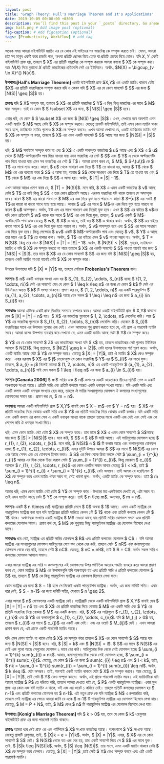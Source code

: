 ```yaml
---
layout: post
title: "Graph Theory: Hull's Marriage Theorem and It's Applications"
date: 2019-10-09 00:00:00 +0300
description: You’ll find this post in your `_posts` directory. Go ahead and edit it and re-build the site to see your changes. # Add post description (optional)
img: hall.png # Add image post (optional)
fig-caption: # Add figcaption (optional)
tags: [Productivity, Workflow] # add tag
---
```


অনেক সময় আমরা বাইপার্টাইট ম্যাচিং এর যে কোন এই সাইডের সব ভারটেক্স কে সম্পৃক্ত করতে চাই। যেমন, আমরা চাই সব মানুষ একটি করে চাকরি পাক, অথবা প্রতিটি ছেলের বিয়ে হোক বা প্রতিটি মেয়ের বিয়ে হোক। যদি $X,Y$ একটি বাইপার্টাইট গ্রাফ হয়, তাহলে $ X$ এর প্রতিটি ভারটেক্স কে সম্পৃক্ত করাকে আমরা বলবো $ X$ কে সম্পৃক্ত করা। আর $N(X)$ দিয়ে বুঝাবো $X$ প্রতিটি ভারটেক্সের প্রতিবেশি সেট এর ইউনিয়ন। অর্থাৎ, $N(X) = \bigcup_{v \in X}^{} N(v)$.

<p><strong>উপপাদ্যঃ[Hall's Marriage Theorem]</strong> একটি বাইপার্টাইট গ্রাফ $X,Y$ এর একটি ম্যাচিং থাকবে যেটা $X$ এর প্রতিটি ভারটেক্সকে সম্পৃক্ত করবে যদি ও কেবল যদি $ X$ এর যে কোন সাবসেট $ S$ এর জন্য $ |N(S)| \geq |S|$ হয়।</p>
<p><strong> প্রমাণঃ </strong> যদি $ X$ সম্পৃক্ত হয়, তাহলে $ X$ এর প্রতিটি ভারটেক্স $ Y$ এ ভিন্ন ভিন্ন ভারটেক্স এর সাথে $ M$ দ্বারা সংযুক্ত। তাই যে কোন $ S \subset X$ এর জন্য, $ |N(S)| \geq |S|$ হবে।</p>

<p> এবার ধরি, যে কোন  $ S \subset X$ এর জন্য $ |N(S) \geq |S|$। এখন, দেখাতে হবে অবশ্যই এমন একটি ম্যাচিং $ M$ আছে যেটা $ X$ কে সম্পৃক্ত করবে। যেহেতু গ্রাফটি বাইপার্টাইট, তাই এমন কোন ম্যাচিং থাকা সম্ভব হলে, ম্যাক্সিমাম ম্যাচিং গুলোও $ X$ কে সম্পৃক্ত করবে। এখন আমরা দেখাবো যে, একটি ম্যাক্সিমাম ম্যাচিং যদি $ X$ কে সম্পৃক্ত না করে, তাহলে $ X$ এর এমন একটি সাবসেট $ S$ আছে যার জন্য $ |N(S)| &lt; |S|$ হয়। </p>

<p> ধরি, $ M$ সবাইকে সম্পৃক্ত করে না এবং $ X$ এ একটি অসম্পৃক্ত ভারটেক্স $ u$ আছে এবং $ X$ এ $ u$ থেকে $ M$-অল্টারনেটিং পাথ দিয়ে যাওয়া যায় এমন ভারটেক্স এর সেট $ S$ এবং $ Y$ এ থেকে অল্টারনেটিং পাথ দিয়ে যাওয়া যায় এমন সব ভারটেক্স এর সেট $ T$। আমরা প্রমাণ করব যে, $ M$, $ S-\{u\}$ কে $ T$ এর সাথে ম্যাচ করে। কারণ, $ u$ থেকে সাধারণ এজ দিয়ে $ T$ তে যাওয়া হয়, আবার $ T$ থেকে $ M$ এর এজ ব্যবহার করে $ S$ এ আসা হয়, আবার $ S$ থেকে সাধারণ এজ দিয়ে $ T$ তে যাওয়া হয় এবং $ T$ থেকে $ M$ এর এজ দিয়ে $ S$ এ আসা হয়। অর্থাৎ, $ |T| = |S| - 1$.</p>
<p> এখন আমরা আরও প্রমাণ করব যে, $ |T| = |N(S)|$. মনে করি, $ X$ এ এমন একটি ভারটেক্স $ v$ আছে যেটা $ T$ তে নাই কিন্তু $ S$ এ তার কোন প্রতিবেশি আছে। এরকম ভারটেক্স যদি থাকে তাহলে সে অসম্পৃক্ত হবে। কারণ $ S$ এর কারো সাথে সে $ M$ এর এজ দিয়ে যুক্ত হতে পারবে না কারণ $ S-{u}$ এর সবাই $ T$এর কারো না কারো সাথে ম্যাচ হয়ে আছে। আবার $ u$ এর সাথে $ M$এর এজ দিয়ে যুক্ত হতে পারবে না কারণ $ u$ অসম্পৃক্ত। অর্থাৎ, ইউ এস এর সাথে সাধারণ এজ দিয়েই যুক্ত হবে। এখন $ S$ এর বাইরে $ v$এর যদি কোন প্রতিবেশি $ w$ থাকে যার সাথে $ M$ এর এজ দিয়ে যুক্ত, তাহলে, $ uw$ একটি $ M$-অল্টারনেটিং পাথ এবং যেহেতু $ w$, $ X$ এ আছে, তাই ওর $ S$ এ থাকার কথা। অর্থাৎ, $ S$ এর বাইরে কারো সাথে $ M$ এর এজ দিয়ে যুক্ত হতে পারবে না। অর্থাৎ, $ v$ অসম্পৃক্ত হবে এবং $ S$ এর সাথে সাধারণ এজ দিয়ে যুক্ত হবে। কিন্তু সেক্ষেত্রে $ uv$ একটি $ M$-অল্টারনেটিং পাথ এবং যেহেতু $ v$, $ Y$ এ আছে তার মানে এর $ T$ তে থাকার কথা। অর্থাৎ, $ T$ এর বাইরে এমন $ v$ পাওয়া সম্ভব না। অর্থাৎ, $ T = N(S)$. কিন্তু তার মানে $ |N(S)| = |T| = |S| - 1$. অর্থাৎ, $ |N(S)| &lt; |S|$. সুতরাং, ম্যাক্সিমাম ম্যাচিং ও যদি $ X$ কে সম্পৃক্ত করতে না পারে তাহলে $ X$ এর একটি সাবসেট $ S$ পাওয়া যাবেই যার জন্য $ |N(S)| &lt; |S|$. তার মানে $ X$ এর যে কোন সাবসেট $ S$ এর জন্য যদি $ |N(S)| \geq |S|$ হয়, তাহলে একটি ম্যাচিং পাওয়া যাবেই যেটা $ X$ কে সম্পৃক্ত করে।</p>
<p> উপরের উপপাদ্যে যদি $ |X| = |Y|$ হয়, তাহলে সেটাকে <strong> Frobenius's Theorem </strong> বলে। </p>

<p> <strong>সমস্যাঃ</strong> $ n$ একটি ধনাত্বক সংখ্যা এবং ধর $ S_{1}, S_{2}, \cdots, S_{n}$ হচ্ছে $ \{1, 2, \cdots, n\}$ সেট এর সাবসেট যেন যে কোন $ 1 \leq k \leq n$ এর জন্য যে কোন $ k$ টি সেট এর ইউনিয়নে অন্তত $ k$ টি সংখ্যা থাকবে। প্রমাণ কর যে, $ (1, 2, \cdots, n)$ এর একটি পারমুটেশন $ (a_{1}, a_{2}, \cdots, a_{n})$ আছে যেন সকল $ 1 \leq i \leq n$ এর জন্য $ a_{i} \in S_{i}$ হয়। </p>

<p> <strong>সমাধানঃ</strong> আমরা এটিকে একটি গ্রাফ থিওরির সমস্যায় রুপান্তর করব। আমরা একটি বাইপার্টাইট গ্রাফ $ X,Y$ বানাবো যেন $ |X| = |Y| = n$ হয়। $ X$ এর ভারটেক্স গুলোকে $ 1, 2, \cdots, n$ লেবেলিং করি। আর $ Y$ এর ভারটেক্স গুলোকে $ S_{1}, S_{2}, \cdots, S_{n}$ লেবেলিং করি। যেকোন $ S_{i}$ ভারটেক্সের সাথে এর উপাদান গুলোর এজ দেই। এখন আমাদের শুধু প্রমাণ করতে হবে যে, এই গ্রাফ এ পারফেক্ট ম্যাচিং সম্ভব। আমরা হলের উপপাদ্য ব্যবহার করে দেখাবো যে, এমন একটি ম্যাচিং আছে যেটা $ Y$ কে সম্পৃক্ত করে।</p>

<p> $ Y$ এর যে কোন সাবসেট $ Z$ এর ভারটেক্সের সংখ্যা যদি $ k$ হয়, তাহলে ভারটেক্সের সেট গুলোর ইউনিয়ন আসলে $ N(Z)$. কিন্তু প্রশ্নমতে, $ |N(Z)| \geq k = |Z|$. যেটা হলের উপপাদ্যের শর্ত পূরণ করে। অর্থাৎ, একটি ম্যাচিং আছে যেটা $ Y$ কে সম্পৃক্ত করে। যেহেতু $ |X| = |Y|$, তাই ঐ ম্যাচিং $ X$ কেও সম্পৃক্ত করে। এবার ধরলাম $ X$ এর $ j$ লেবেলযুক্ত যে কোন ভারটেক্স $ Y$ এর $ S_{i}$ এর সাথে যুক্ত। তাহলে, $ a_{i} = j$ নিলেই আমরা $ (1, 2, \cdots, n)$ এর একটি পারমুটেশন $ (a_{1}, a_{2}, \cdots, a_{n})$ পাই যেন সকল $ 1 \leq i \leq n$ এর জন্য $ a_{i} \in S_{i}$ হয়। </p>

<p> <strong> সমস্যাঃ [Canada 2006] </strong> $ m$ সারির এবং $ n$ কলামের একটি আয়তাকার গ্রীডের প্রতিটি সেল এ একটি অঋণাত্বক সংখ্যা আছে। প্রতিটি সারি এবং প্রতিটি কলামে অন্তত একটি ধনাত্বক সংখ্যা আছে। যদি একটি সারি এবং একটি কলাম একটি ধনাত্বক সংখ্যায় ছেদ করে, তাহলে ঐ সারির সংখ্যাগুলোর যোগফল ঐ কলামের সংখ্যাগুলোর যোগফলের সমান হয়। প্রমাণ কর যে, $ m = n$. </p>
<p> <strong> সমাধানঃ</strong> আমরা একটি বাইপার্টাইট গ্রাফ $ X,Y$ বানাই যেন $ X = m$ এবং $ Y = n$ হয়। $ X$ এর প্রতিটি ভারটেক্স দিয়ে বোঝায় একটি সারি এবং $ Y$ এর প্রতিটি ভারটেক্স দিয়ে বোঝায় একটি কলাম। যদি একটি সারি এবং একটি কলাম এর কমন সেল এ একটি ধনাত্বক সংখ্যা থাকে তাহলে তাদের মাঝে একটি এজ দেই এবং সেই এজ কে লেবেল করি ঐ ধনাত্বক সংখ্যা দিয়ে। </p>
<p> ধরি, এমন কোন ম্যাচিং নেই যেটা $ X$ কে সম্পৃক্ত করে। তার মানে $ X$ এ এমন কোন সাবসেট $ S$আছে যার জন্য $ |S| &gt; |N(S)|$ হবে। মনে করি, $ S$ এ $ k$ টি সারি আছে। এই সারিগুলোর যোগফল হচ্ছে $ r_{1}, r_{2}, \cdots, r_{k}$. মনে করি, $ N(S)$ এ $ l$ টি কলাম আছে এবং কলামগুলোর যোগফল হচ্ছে $ c_{1}, c_{2}, \cdots, c_{l}$. এবার দুইটি উপায়ে আমরা $ S$ এর সাথে $ N(S)$ এর যেসব এজ আছে সেসব এজ এর যোগফল হিসাব করব। $ S$ এর দিক থেকে চিন্তা করলে সেটা $ \sum_{i = 1}^{k} r_{i}$ আবার এর দিক থেকে চিন্তা করলে সেটা $ \sum_{i = 1}^{l} c_{i}$. কিন্তু যেকোন $ c_{i}$ আসলে $ r_{1}, r_{2}, \cdots, r_{k}$ এর কোন একটির সমান আবার যেহেতু $ l &lt; k$, তাই $ \sum_{i = 1}^{l} c_{i} &lt;  \sum_{i = 1}^{k} r_{i}$. যেটা অসম্ভব। তাই আমরা যে ধরেছিলাম $ X$ কে সম্পৃক্ত করে এমন ম্যাচিং থাকা সম্ভব না, সেই ধারনা ভুল। অর্থাৎ, একটি ম্যাচিং কে সম্পৃক্ত করে। তাই $ m \leq n$.</p>
<p> আবার ধরি, এমন কোন ম্যাচিং নেই যেটা $ Y$ কে সম্পৃক্ত করে। উপরের মত একইভাবে দেখাই যে, এটা সম্ভব না। তাই এমন ম্যাচিং আছে যেটা $ Y$ কে সম্পৃক্ত করে। তাই $ n \leq m$. অন্যথায়, $ m = n$. </p>

<p> <strong>সমস্যাঃ</strong> একটি $ n \times n$ ম্যাট্রিক্সের প্রতিটি সেলে $ 0$ অথবা $ 1$ আছে। এমন একটি ম্যাট্রিক্স কে পারমুটেশন ম্যাট্রিক্স বলা হবে যদি ম্যাট্রিক্সের প্রতিটি সারিতে কেবল ১টি $ 1$ থাকে এবং প্রতিটি কলামে কেবল ১টি $ 1$ থাকে। অঋণাত্বক সংখ্যার একটি ম্যাট্রিক্স $ M$ দেওয়া আছে যার প্রতিটি সারির যোগফল সমান এবং প্রতিটি কলামের যোগফল সমান। প্রমাণ কর যে, $ M$ কে শুধুমাত্র কিছু পারমুটেশন ম্যাট্রিক্স এর যোগফল হিসেবে লেখা যাবে। </p>

<p> <strong> সমাধানঃ </strong> ধরে নেই, ম্যাট্রিক্স এর প্রতিটি সারির যোগফল $ R$ এবং প্রতিটি কলামের যোগফল $ C$ । যদি আমরা ম্যাট্রিক্স এর সংখ্যাগুলোর যোগফল সারিগুলোর যোগ ফল থেকে বের করি, তাহলে সেটা $ nR$ এবং কলামগুলোর যোগফল থেকে বের করি, তাহলে সেটা $ nC$. যেহেতু, $ nC = nR$, তাই $ R = C$. অর্থাৎ সকল সারি ও কলামের যোগফল আসলে সমান।</p>
<p> এবার আমরা ম্যাট্রিক্স এর সারি ও কলামগুলোর এই যোগফলের উপর গাণিতিক আরোহ পদ্ধতি ব্যবহার করে আমরা প্রমাণ করব যে, কোন ম্যাট্রিক্স $ M$ এর উপাদানগুলি যদি অঋণাত্বক হয় এবং প্রতিটি সারি ও প্রতিটি কলামের যোগফল $ S$ হয়, তাহলে $ M$ কে কিছু পারমুটেশন ম্যাট্রিক্স এর যোগফল হিসেবে লেখা যাবে। </p>
<p> কোন ম্যাট্রিক্স এর জন্য $ S = 1$ হলে সে নিজেই একটা পারমুটেশন ম্যাট্রিক্স। অর্থাৎ, এর জন্য দাবিটি সত্যি। এবার ধরে নেই, $ S = n-1$ এর জন্য দাবিটি সত্যি, যেখানে $ n \geq 2$.</p>
<p> এবার আমরা $ n$ যোগফলের একটি ম্যাট্রিক্স নেই। ম্যাট্রিক্সটি থেকে একটি বাইপার্টাইট গ্রাফ $ X,Y$ বানাই যেন $ |X| = |Y| = n$ হয় এবং $ X$ এর প্রতিটি ভারটেক্স দিয়ে বোঝায় $ M$ এর একটি সারি এবং $ Y$ এর প্রতিটি ভারটেক্স দিয়ে বোঝায় $ M$ এর একটি কলাম। ধরি, $ X$ এর সারিগুলো $ r_{1}, r_{2}, \cdots, r_{n}$ এবং $ Y$ এর কলামগুলো $ c_{1}, c_{2}, \cdots, c_{n}$. যদি $ M_{ij} &gt; 0$ হয়, তাহলে $ r_{i}$ এর সাথে $ c_{j}$ এর একটি এজ দেই। এজ এর ওয়েট $ M_{ij}$ দেই । এখন আমরা প্রমাণ করব যে, এই গ্রাফে একটি পারফেক্ট ম্যাচিং আছে।</p>

<p> যদি এমন কোন ম্যাচিং না থাকে যেটা $ X$ কে সম্পৃক্ত করে তাহলে $ X$ এর কোন সাবসেট $ S$ আছে যার জন্য $ |N(S)| &lt; |S|$ হবে। ধরি, $ |S| = k$ এবং $ |N(S)| = l$. $ S$ এর সাথে $ N(S)$ এর যেই এজ গুলো আছে সেগুলোর যোগফল ২ ভাবে বের করি। সারিগুলোর দিক থেকে সেই যোগফল হচ্ছে $ \sum_{i = 1}^{k} sum(r_{i}) = nk$. আবার, কলামগুলোর দিক থেকে সেই যোগফল হচ্ছে, $ \sum_{i = 1}^{l} sum(c_{i})$. যেহেতু, যে কোন $ i$ এর জন্য 
$ sum(c_{i}) \leq n$ এবং $ l &lt; k$, তাই, $ nk = \sum_{i = 1}^{k} sum(r_{i}) = \sum_{i = 1}^{l} sum(c_{i}) \leq nl$. অর্থাৎ, $ k \leq l$. যেটা অসম্ভব। তাই, অবশ্যই একটি ম্যাচিং থাকবে যেটা $ X$ কে সম্পৃক্ত করবে। আর যেহেতু, $ |X| = |Y|$, তাই সেটা $ Y$ কেও সম্পৃক্ত করবে। অর্থাৎ, এই গ্রাফে পারফেক্ট ম্যাচিং সম্ভব। এই ম্যাচিংটিকে যদি আমরা ম্যাট্রিক্স $ P$ তে পরিণত করি, তাহলে আমরা দেখতে পাই যে, $ P$ একটি পারমুটেশন ম্যাট্রিক্স। এবার মূল গ্রাফ এর কোন এজ যদি ম্যাচিং এ থাকে, ওই এজ এর ওয়েট ১ কমিয়ে দেই। তাহলে প্রতিটি কলামের যোগফল হয় $ n-1$ এবং প্রতিটি কলামের যোগফল হয় $ n-1$. এই নতুন গ্রাফ কে যদি ম্যাট্রিক্স $ N$ এ রুপান্তরিত করি, তাহলে সেই ম্যাট্রিক্স এর ক্ষেত্রে আমরা জানি যে একে $ n-1$ টি পারমুটেশন ম্যাট্রিক্স এর যোগফল হিসেবে লেখা যায়। যেহেতু, $ M = P + N$, তাই, $ M$ কেও $ n$ টি পারমুটেশন ম্যাট্রিক্স এর যোগফল হিসেবে লেখা যায়। </p>
<p><strong> উপপাদ্যঃ [Konig's Marriage Theorem] </strong> যদি $ k &gt; 0$ হয়, তবে যে কোন $ k$-রেগুলার বাইপার্টাইট গ্রাফ এর জন্য পারফেক্ট ম্যাচিং থাকবে।</p>
<p><strong> প্রমাণঃ </strong> আমরা ধরে নেই গ্রাফ এর এক পার্টিশনে $ X$ সংখ্যক ভারটেক্স আছে। অপরপাশে $ Y$ সংখ্যক আছে। যেহেতু গ্রাফটি রেগুলার, তাই, $ |X|k = e = |Y|k$. অর্থাৎ, $ |X| = |Y|$.
এবার, $ X$ এর যে কোন সাবসেট $ S$ নেই। $ N(S)$ থেকে যত এজ বের হয়, তার একটি সাবসেট দিয়ে সে $ S$ এর সাথে যুক্ত। তাই, $ |S|k \leq |N(S)|k$. অর্থাৎ, $ |S| \leq |N(S)|$.
তার মানে, এমন একটি ম্যাচিং থাকবে যেটা $ X$ কে সম্পৃক্ত করে ফেলবে। যেহেতু, $ |X| = |Y|$ ,তাই সেটি $ Y$ কেও সম্পৃক্ত করবে এবং এটি একটি পারফেক্ট ম্যাচিং।</p>


